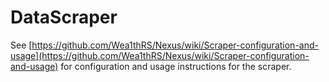 # DataScraper

See [https://github.com/Wea1thRS/Nexus/wiki/Scraper-configuration-and-usage](https://github.com/Wea1thRS/Nexus/wiki/Scraper-configuration-and-usage) for configuration and usage instructions for the scraper.